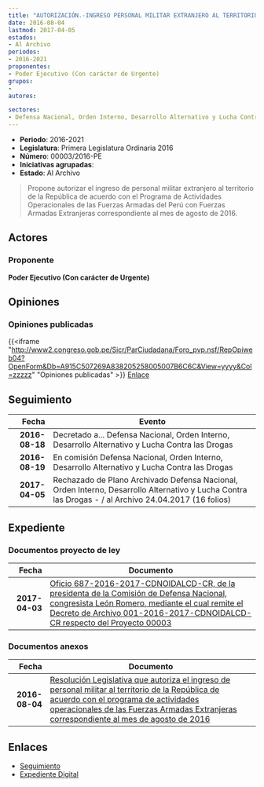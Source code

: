 ```yaml
---
title: "AUTORIZACIÓN.-INGRESO PERSONAL MILITAR EXTRANJERO AL TERRITORIO DE LA REPÚBLICA.."
date: 2016-08-04
lastmod: 2017-04-05
estados:
- Al Archivo
periodos:
- 2016-2021
proponentes:
- Poder Ejecutivo (Con carácter de Urgente)
grupos:
- 
autores:

sectores:
- Defensa Nacional, Orden Interno, Desarrollo Alternativo y Lucha Contra las Drogas
---
```

- **Periodo**: 2016-2021
- **Legislatura**: Primera Legislatura Ordinaria 2016
- **Número**: 00003/2016-PE
- **Iniciativas agrupadas**: 
- **Estado**: Al Archivo

> Propone autorizar el ingreso de personal militar extranjero al territorio de la República de acuerdo con el Programa de Actividades Operacionales de las Fuerzas Armadas del Perú con Fuerzas Armadas Extranjeras correspondiente al mes de agosto de 2016.


## Actores

### Proponente

**Poder Ejecutivo (Con carácter de Urgente)**

## Opiniones

### Opiniones publicadas

{{<iframe "http://www2.congreso.gob.pe/Sicr/ParCiudadana/Foro_pvp.nsf/RepOpiweb04?OpenForm&Db=A915C507269A838205258005007B6C6C&View=yyyy&Col=zzzzz" "Opiniones publicadas" >}}
[Enlace](http://www2.congreso.gob.pe/Sicr/ParCiudadana/Foro_pvp.nsf/RepOpiweb04?OpenForm&Db=A915C507269A838205258005007B6C6C&View=yyyy&Col=zzzzz)


## Seguimiento

| Fecha | Evento |
|------:|--------|
| **2016-08-18** | Decretado a... Defensa Nacional, Orden Interno, Desarrollo Alternativo y Lucha Contra las Drogas |
| **2016-08-19** | En comisión Defensa Nacional, Orden Interno, Desarrollo Alternativo y Lucha Contra las Drogas |
| **2017-04-05** | Rechazado de Plano Archivado Defensa Nacional, Orden Interno, Desarrollo Alternativo y Lucha Contra las Drogas - / al Archivo 24.04.2017 (16 folios) |

## Expediente

### Documentos proyecto de ley

| Fecha | Documento |
|------:|-----------|
| **2017-04-03** | [Oficio 687-2016-2017-CDNOIDALCD-CR, de la presidenta de la Comisión de Defensa Nacional, congresista León Romero, mediante el cual remite el Decreto de Archivo 001-2016-2017-CDNOIDALCD-CR respecto del Proyecto 00003](http://www.leyes.congreso.gob.pe/Documentos/2016_2021/Decretos/Archivamiento/DA0000320170404.pdf) |

### Documentos anexos

| Fecha | Documento |
|------:|-----------|
| **2016-08-04** | [Resolución Legislativa que autoriza el ingreso de personal militar al territorio de la República de acuerdo con el programa de actividades operacionales de las Fuerzas Armadas Extranjeras correspondiente al mes de agosto de 2016](http://www.leyes.congreso.gob.pe/Documentos/2016_2021/Proyectos_de_Ley_y_de_Resoluciones_Legislativas/PL00003_20160804.pdf) |

## Enlaces

- [Seguimiento](http://www2.congreso.gob.pe/Sicr/TraDocEstProc/CLProLey2016.nsf/f7fff46988ca05b1052578e100829cc7/e7c7ab17c16427a0052580050078a9f6?OpenDocument)
- [Expediente Digital](http://www2.congreso.gob.pe/Sicr/TraDocEstProc/Expvirt_2011.nsf/visbusqptramdoc1621/00003?opendocument)

